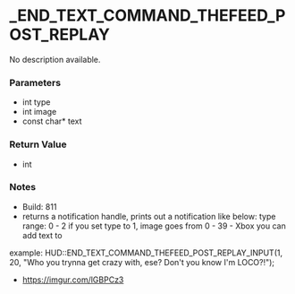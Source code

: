 # _END_TEXT_COMMAND_THEFEED_POST_REPLAY

No description available.

### Parameters
* int type
* int image
* const char* text

### Return Value
* int

### Notes
* Build: 811
* returns a notification handle, prints out a notification like below:
type range: 0 - 2
if you set type to 1, image goes from 0 - 39 - Xbox you can add text to

example: 
HUD::END_TEXT_COMMAND_THEFEED_POST_REPLAY_INPUT(1, 20, "Who you trynna get crazy with, ese? Don't you know I'm LOCO?!");
- https://imgur.com/lGBPCz3

